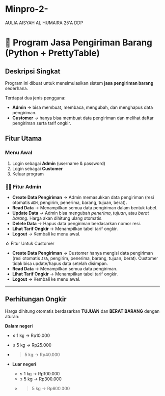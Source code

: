 # Minpro-2-
AULIA AISYAH AL HUMAIRA 25'A DDP
# 🚚 Program Jasa Pengiriman Barang (Python + PrettyTable)

## Deskripsi Singkat  
Program ini dibuat untuk mensimulasikan sistem **jasa pengiriman barang** sederhana. 

Terdapat dua jenis pengguna:  
- **Admin** → bisa membuat, membaca, mengubah, dan menghapus data pengiriman.  
- **Customer** → hanya bisa membuat data pengiriman dan melihat daftar pengiriman serta tarif ongkir.  



## Fitur Utama  

###  Menu Awal  
1. Login sebagai **Admin** (username & password)  
2. Login sebagai **Customer**  
3. Keluar program  

### 👨‍💻 Fitur Admin  
- **Create Data Pengiriman** → Admin memasukkan data pengiriman (resi otomatis `ADM`, pengirim, penerima, barang, tujuan, berat).  
- **Read Data** → Menampilkan semua data pengiriman dalam bentuk tabel.  
- **Update Data** → Admin bisa mengubah *penerima*, *tujuan*, atau *berat barang*. Harga akan dihitung ulang otomatis.  
- **Delete Data** → Hapus data pengiriman berdasarkan nomor resi.  
- **Lihat Tarif Ongkir** → Menampilkan tabel tarif ongkir.  
- **Logout** → Kembali ke menu awal.  

☆ Fitur Untuk Customer
- **Create Data Pengiriman** → Customer hanya mengisi data pengiriman (resi otomatis `JSA`, pengirim, penerima, barang, tujuan, berat). Customer tidak bisa update/hapus data setelah disimpan.  
- **Read Data** → Menampilkan semua data pengiriman.  
- **Lihat Tarif Ongkir** → Menampilkan tabel tarif ongkir.  
- **Logout** → Kembali ke menu awal.  

---

## Perhitungan Ongkir  
Harga dihitung otomatis berdasarkan **TUJUAN** dan **BERAT BARANG** dengan aturan:

**Dalam negeri**
  - ≤ 1 kg → Rp10.000  
  - ≤ 5 kg → Rp25.000  
  - > 5 kg → Rp40.000  

- **Luar negeri**
  - ≤ 1 kg → Rp100.000  
  - ≤ 5 kg → Rp300.000  
  - > 5 kg → Rp600.000  

